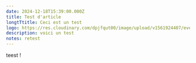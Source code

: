```yaml
---
date: 2024-12-18T15:39:00.000Z
title: Test d'article
longtTtitle: Ceci est un test
logo: https://res.cloudinary.com/dpjfqut00/image/upload/v1561924407/everton-vila-AsahNlC0VhQ-unsplash.jpg
description: voici un test
notes: retest
---
```

teest !
